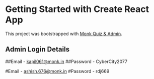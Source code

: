 # Getting Started with Create React App

This project was bootstrapped with [Monk Quiz & Admin](https://yk5ms.csb.app/).

## Admin Login Details

##Email - kapil061@monk.in
##Password - CyberCity2077

#Email - ashish.676@monk.in
#Password - rdj669
